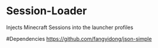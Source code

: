# Session-Loader
Injects Minecraft Sessions into the launcher profiles

#Dependencies
https://github.com/fangyidong/json-simple
